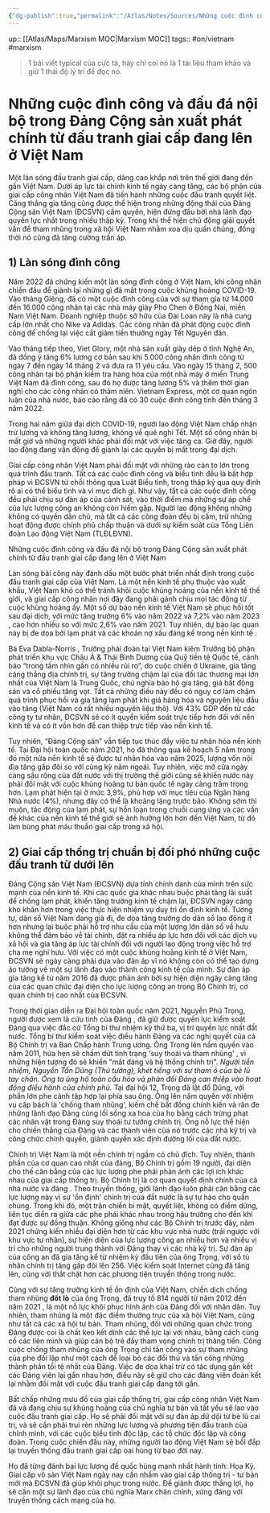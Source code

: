 ```yaml
---
{"dg-publish":true,"permalink":"/Atlas/Notes/Sources/Những cuộc đình công và đấu đá nội bộ trong Đảng Cộng sản xuất phát chính từ đấu tranh giai cấp đang lên ở Việt Nam/","noteIcon":""}
---
```


up:: [[Atlas/Maps/Marxism MOC\|Marxism MOC]]
tags:: #on/vietnam #marxism 

> 1 bài viết typical của cực tả, hãy chỉ coi nó là 1 tài liệu tham khảo và giữ 1 thái độ lý trí để đọc nó.
# Những cuộc đình công và đấu đá nội bộ trong Đảng Cộng sản xuất phát chính từ đấu tranh giai cấp đang lên ở Việt Nam
Một làn sóng đấu tranh giai cấp, dâng cao khắp nơi trên thế giới đang đến gần Việt Nam. Dưới áp lực tài chính kinh tế ngày càng tăng, các bộ phận của giai cấp công nhân Việt Nam đã tiến hành những cuộc đấu tranh quyết liệt. Căng thẳng gia tăng cũng được thể hiện trong những động thái của Đảng Cộng sản Việt Nam (ĐCSVN) cầm quyền, hiện đứng đầu bởi nhà lãnh đạo quyền lực nhất trong nhiều thập kỷ. Trong khi thể hiện chủ động giải quyết vấn đề tham nhũng trong xã hội Việt Nam nhằm xoa dịu quần chúng, đồng thời nó cũng đã tăng cường trấn áp.

## 1) Làn sóng đình công

Năm 2022 đã chứng kiến một làn sóng đình công ở Việt Nam, khi công nhân chiến đấu để giành lại những gì đã mất trong cuộc khủng hoảng COVID-19. Vào tháng Giêng, đã có một cuộc đình công của với sự tham gia từ 14.000 đến 16.000 công nhân tại các nhà máy giày Pho Chen ở Đồng Nai, miền Nam Việt Nam. Doanh nghiệp thuộc sở hữu của Đài Loan này là nhà cung cấp lớn nhất cho Nike và Adidas. Các công nhân đã phát động cuộc đình công để chống lại việc cắt giảm tiền thưởng ngày Tết Nguyên đán.

Vào tháng tiếp theo, Viet Glory, một nhà sản xuất giày dép ở tỉnh Nghệ An, đã đồng ý tăng 6% lương cơ bản sau khi 5.000 công nhân đình công từ ngày 7 đến ngày 14 tháng 2 và đưa ra 11 yêu cầu. Vào ngày 15 tháng 2, 500 công nhân tại bộ phận kiểm tra hàng hóa của một nhà máy ở miền Trung Việt Nam đã đình công, sau đó họ được tăng lương 5% và thêm thời gian nghỉ cho các công nhân có thâm niên. Vietnam Express, một cơ quan ngôn luận của nhà nước, báo cáo rằng đã có 30 cuộc đình công tính đến tháng 3 năm 2022.

Trong hai năm giữa đại dịch COVID-19, người lao động Việt Nam chấp nhận trừ lương và không tăng lương, không về quê nghỉ Tết. Một số công nhân bị mất giờ và những người khác phải đối mặt với việc tăng ca. Giờ đây, người lao động đang vận động để giành lại các quyền bị mất trong đại dịch.

Giai cấp công nhân Việt Nam phải đối mặt với những rào cản to lớn trong quá trình đấu tranh. Tất cả các cuộc đình công và biểu tình đều là bất hợp pháp vì ĐCSVN từ chối thông qua Luật Biểu tình, trong thập kỷ qua quy định rõ ai có thể biểu tình và vì mục đích gì. Như vậy, tất cả các cuộc đình công đều phải chịu sự đàn áp của cảnh sát, vào thời điểm mà những sự áp chế của lực lượng công an không còn hiếm gặp. Người lao động không những không có quyền dân chủ, mà tất cả các công đoàn đều bị cấm, trừ những hoạt động được chính phủ chấp thuận và dưới sự kiểm soát của Tổng Liên đoàn Lao động Việt Nam (TLĐLĐVN).

Những cuộc đình công và đấu đá nội bộ trong Đảng Cộng sản xuất phát chính từ đấu tranh giai cấp đang lên ở Việt Nam

Làn sóng bãi công này đánh dấu một bước phát triển nhất định trong cuộc đấu tranh giai cấp của Việt Nam. Là một nền kinh tế phụ thuộc vào xuất khẩu, Việt Nam khó có thể tránh khỏi cuộc khủng hoảng của nền kinh tế thế giới, và giai cấp công nhân nơi đây đang phải gánh chịu mọi tác động từ cuộc khủng hoảng ấy. Một số dự báo nền kinh tế Việt Nam sẽ phục hồi tốt sau đại dịch, với mức tăng trưởng 6% vào năm 2022 và 7,2% vào năm 2023 , cao hơn nhiều so với mức 2,6% vào năm 2021. Tuy nhiên, dự báo lạc quan này bị đe dọa bởi lạm phát và các khoản nợ xấu đáng kể trong nền kinh tế .

Bà Eva Dabla-Norris , Trưởng phái đoàn tại Việt Nam kiêm Trưởng bộ phận phát triển khu vực Châu Á & Thái Bình Dương của Quỹ tiền tệ Quốc tế, cảnh báo “trong tầm nhìn gần có nhiều rủi ro”, do cuộc chiến ở Ukraine, gia tăng căng thẳng địa chính trị, sự tăng trưởng chậm lại của đối tác thương mại lớn nhất của Việt Nam là Trung Quốc, chủ nghĩa bảo hộ gia tăng, giá bất động sản và cổ phiếu tăng vọt. Tất cả những điều này đều có nguy cơ làm chậm quá trình phục hồi và gia tăng lạm phát khi giá hàng hóa và nguyên liệu đầu vào tăng (Việt Nam có rất nhiều nguyên liệu thô). Với 43% GDP đến từ các công ty tư nhân, ĐCSVN sẽ có ít quyền kiểm soát trực tiếp hơn đối với nền kinh tế và có ít vốn hơn để can thiệp trực tiếp vào nền kinh tế.

Tuy nhiên, “Đảng Cộng sản” vẫn tiếp tục thúc đẩy việc tư nhân hóa nền kinh tế. Tại Đại hội toàn quốc năm 2021, họ đã thông qua kế hoạch 5 năm trong đó một nửa nền kinh tế sẽ được tư nhân hóa vào năm 2025, lượng vốn nội địa tăng gấp đôi so với cùng kỳ năm ngoái. Tuy nhiên, việc mở cửa ngày càng sâu rộng của đất nước với thị trường thế giới cũng sẽ khiến nước này phải đối mặt với cuộc khủng hoảng tư bản quốc tế ngày càng trầm trọng hơn. Lạm phát hiện tại ở mức 3,9%, phù hợp với mục tiêu của Ngân hàng Nhà nước (4%), nhưng đây có thể là khoảng lặng trước bão. Không sớm thì muộn, tác động của lạm phát, sự hỗn loạn trong chuỗi cung ứng và các vấn đề khác của nền kinh tế thế giới sẽ ảnh hưởng lớn hơn đến Việt Nam, từ đó làm bùng phát mâu thuẫn giai cấp trong xã hội.

## 2) Giai cấp thống trị chuẩn bị đối phó những cuộc đấu tranh từ dưới lên

Đảng Cộng sản Việt Nam (ĐCSVN) dựa tính chính danh của mình trên sức mạnh của nền kinh tế. Khi các quốc gia khác nhau buộc phải tăng lãi suất để chống lạm phát, khiến tăng trưởng kinh tế chậm lại, ĐCSVN ngày càng khó khăn hơn trong việc thực hiện nhiệm vụ duy trì ổn định kinh tế. Tương tự, dân số Việt Nam đang già đi, đe dọa tăng trưởng do dân số lao động ít hơn nhưng lại buộc phải hỗ trợ nhu cầu của một lượng lớn dân số về hưu không thể đảm bảo về tài chính, đặt ra nhiều áp lực hơn đối với các dịch vụ xã hội và gia tăng áp lực tài chính đối với người lao động trong việc hỗ trợ cha mẹ nghỉ hưu. Với việc có một cuộc khủng hoảng kinh tế ở Việt Nam, ĐCSVN sẽ ngày càng phải dựa vào đàn áp vì nó không còn có thể tạo dựng ảo tưởng về một sự lãnh đạo vào thành công kinh tế của mình. Sự đàn áp gia tăng kể từ năm 2016 đã được phản ánh bởi sự hiện diện ngày càng tăng của các quan chức đại diện cho lực lượng công an trong Bộ Chính trị, cơ quan chính trị cao nhất của ĐCSVN.

Trong thời gian diễn ra Đại hội toàn quốc năm 2021, Nguyễn Phú Trọng, người được xem là cứu tinh của Đảng , đã giữ được quyền lực kiểm soát Đảng qua việc đắc cử Tổng bí thư nhiệm kỳ thứ ba, vị trí quyền lực nhất đất nước. Tổng bí thư kiểm soát việc điều hành Đảng và các nghị quyết của cả Bộ Chính trị và Ban Chấp hành Trung ương. Ông Trọng lên nắm quyền vào năm 2011, hứa hẹn sẽ chấm dứt tình trạng 'suy thoái và tham nhũng' , vì những hiện tượng đó sẽ khiến "mất đảng và hệ thống chính trị". *Người tiền nhiệm, Nguyễn Tấn Dũng (Thủ tướng), khét tiếng với sự tham ô của bè lũ tay chân. Ông ta ủng hộ toàn cầu hóa và phản đối Đảng can thiệp vào hoạt động điều hành của chính phủ.* Tại đại hội 12, Trọng đã lật đổ Dũng, với phần lớn phe cánh tập hợp lại phía sau ông. Ông lên nắm quyền với nhiệm vụ cấp bách là 'chống tham nhũng', kiềm chế bất đồng chính kiến và răn đe những lãnh đạo Đảng cùng lối sống xa hoa của họ bằng cách trừng phạt các nhân vật trong Đảng suy thoái tư tưởng chính trị. Ông nỗ lực thể hiện cho chiến thắng của Đảng và các thành viên của nó trước các nhà kỹ trị và công chức chính quyền, giành quyền xác định đường lối của đất nước.

Chính trị Việt Nam là một nền chính trị ngầm có chủ đích. Tuy nhiên, thành phần của cơ quan cao nhất của đảng, Bộ Chính trị gồm 19 người, đại diện cho thế cân bằng của các lực lượng phe phái phản ánh các lợi ích khác nhau của giai cấp thống trị. Bộ Chính trị là cơ quan quyết định chính của cả nhà nước và đảng . Theo truyền thống, giới lãnh đạo luôn phải cân bằng các lực lượng này vì sự 'ổn định' chính trị của đất nước là sự tự hào cho quần chúng. Trong khi đó, một trận chiến bí mật, quyết liệt, không có điểm dừng, liên tục diễn ra giữa các phe phái khác nhau trong hậu trường cho đến khi đạt được sự đồng thuận. Không giống như các Bộ Chính trị trước đây, năm 2021 chứng kiến nhiều đại diện hơn từ các khu vực nhà nước (trái ngược với khu vực tư nhân), sự hiện diện của lực lượng công an nhiều hơn và nhiều vị trí cho những người trung thành với Đảng thay vì các nhà kỹ trị. Sự đàn áp của công an đã gia tăng kể từ nhiệm kỳ đầu tiên của ông Trọng, với số tù nhân chính trị tăng gấp đôi lên 256. Việc kiểm soát Internet cũng đã tăng lên, cùng với thắt chặt hơn các phương tiện truyền thông trong nước.

Cùng với sự tăng trưởng kinh tế ổn định của Việt Nam, chiến dịch chống tham nhũng **đốt lò** của ông Trọng, đã truy tố 814 người từ năm 2012 đến năm 2021 , là một nỗ lực khôi phục hình ảnh của Đảng đối với nhân dân. Tuy nhiên, tham nhũng là một đặc điểm thường trực của xã hội Việt Nam, cũng như tất cả các xã hội tư bản. Tham nhũng, đối với những quan chức trong Đảng được coi là chất keo kết dính các thế lực lại với nhau, bằng cách củng cố các liên minh và giúp cán bộ trẻ đầy tham vọng chính trị thăng tiến. Công cuộc chống tham nhũng của ông Trọng chỉ tấn công vào sự tham nhũng của phe đối lập như một cách để loại bỏ các đối thủ và tấn công những thành phần tồi tệ nhất của Đảng. Việc đe dọa khai trừ có tác dụng gắn kết các Đảng viên lại gần nhau hơn, điều này sẽ giữ cho các đảng viên đoàn kết lại nhằm đối mặt với cuộc đấu tranh giai cấp đang tới gần.

Bất chấp những mưu đồ của giai cấp thống trị, giai cấp công nhân Việt Nam đã và đang chịu sự khủng hoảng của chủ nghĩa tư bản và tất yếu sẽ lao vào cuộc đấu tranh giai cấp. Họ sẽ phải đối mặt với sự đàn áp dữ dội từ bè lũ cai trị, và sẽ cần phải trui rèn những lực lượng và phương tiện đấu tranh của chính mình, với các cuộc biểu tình độc lập, các tổ chức độc lập và công đoàn. Trong cuộc chiến đấu này, những người lao động Việt Nam sẽ bồi đắp lại truyền thống đấu tranh giai cấp oai hùng từ bao đời nay.

Họ đã từng đánh bại lực lượng đế quốc hùng mạnh nhất hành tinh: Hoa Kỳ. Giai cấp vô sản Việt Nam ngày nay cần nhắm vào giai cấp thống trị - tư bản mới mà ĐCSVN đã giúp khôi phục trong nước. Để giành được thắng lợi, họ sẽ cần một sự lãnh đạo của chủ nghĩa Marx chân chính, xứng đáng với truyền thống cách mạng của họ.